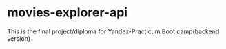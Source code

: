 # movies-explorer-api
This is the final project/diploma for Yandex-Practicum Boot camp(backend version)
